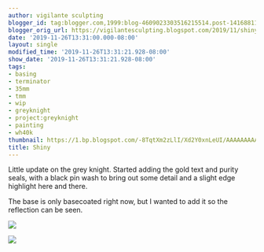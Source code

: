 ```yaml
---
author: vigilante sculpting
blogger_id: tag:blogger.com,1999:blog-4609023303516215514.post-1416881117069698137
blogger_orig_url: https://vigilantesculpting.blogspot.com/2019/11/shiny.html
date: '2019-11-26T13:31:00.000-08:00'
layout: single
modified_time: '2019-11-26T13:31:21.928-08:00'
show_date: '2019-11-26T13:31:21.928-08:00'
tags:
- basing
- terminator
- 35mm
- tmm
- wip
- greyknight
- project:greyknight
- painting
- wh40k
thumbnail: https://1.bp.blogspot.com/-8TqtXm2zLlI/Xd2Y0xnLeUI/AAAAAAAAAsw/k-bT6dmFaVgDFLUF8Qze4S-IHInel0IvQCLcBGAsYHQ/s320-c/IMG_20191126_002950205.jpg
title: Shiny
---
```

Little update on the grey knight. Started adding the gold text and
purity seals, with a black pin wash to bring out some detail and a
slight edge highlight here and there.  
  
The base is only basecoated right now, but I wanted to add it so the
reflection can be seen.  
  
  

![](https://1.bp.blogspot.com/-8TqtXm2zLlI/Xd2Y0xnLeUI/AAAAAAAAAsw/k-bT6dmFaVgDFLUF8Qze4S-IHInel0IvQCLcBGAsYHQ/s1600/IMG_20191126_002950205.jpg)

  

![](https://1.bp.blogspot.com/-Fpzy_HWAv08/Xd2Y8e6EcRI/AAAAAAAAAs0/25wrB4PpDtIvDgarAG1JIsOjg_Pk-KW7wCLcBGAsYHQ/s1600/IMG_20191126_003008566.jpg)

  
